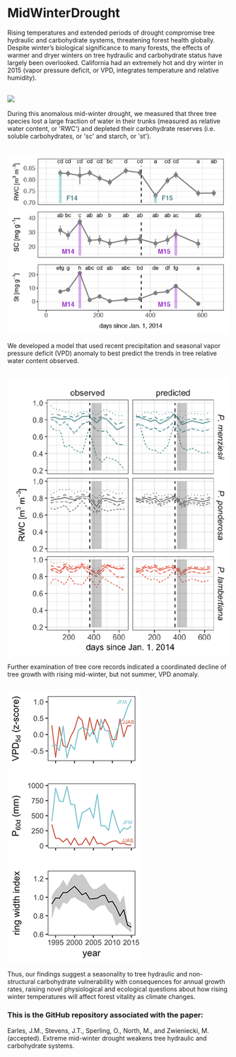 # MidWinterDrought

Rising temperatures and extended periods of drought compromise tree hydraulic and carbohydrate systems, threatening forest health globally. Despite winter’s biological significance to many forests, the effects of warmer and dryer winters on tree hydraulic and carbohydrate status have largely been overlooked. California had an extremely hot and dry winter in 2015 (vapor pressure deficit, or VPD, integrates temperature and relative humidity).


<br><a href="url"><img src="https://github.com/masonearles/MidWinterDrought/imgs_readme/MWD_Fig1.png" width = 500></a></br>

During this anomalous mid-winter drought, we measured that three tree species lost a large fraction of water in their trunks (measured as relative water content, or 'RWC') and depleted their carbohydrate reserves (i.e. soluble carbohydrates, or 'sc' and starch, or 'st'). 

<br> ![Alt text](imgs_readme/MWD_Fig2.png?raw=true "RWC, Sugar and Starch") <br>

We developed a model that used recent precipitation and seasonal vapor pressure deficit (VPD) anomaly to best predict the trends in tree relative water content observed. 

<br> ![Alt text](imgs_readme/MWD_Fig3.png?raw=true "Predicted") <br>

Further examination of tree core records indicated a coordinated decline of tree growth with rising mid-winter, but not summer, VPD anomaly. 

<br> ![Alt text](imgs_readme/MWD_Fig4.png?raw=true "Tree rings and climate") <br>

Thus, our findings suggest a seasonality to tree hydraulic and non-structural carbohydrate vulnerability with consequences for annual growth rates, raising novel physiological and ecological questions about how rising winter temperatures will affect forest vitality as climate changes.

### This is the GitHub repository associated with the paper:

Earles, J.M., Stevens, J.T., Sperling, O., North, M., and Zwieniecki, M. (accepted). Extreme mid-winter drought weakens tree hydraulic and carbohydrate systems.
